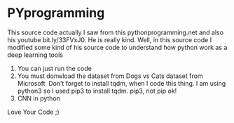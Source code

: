 # PYprogramming

This source code actually I saw from this  pythonprogramming.net and also his youtube bit.ly/33FVxJ0. He is really kind. Well, in this source code I modified some kind of his source code to understand how python work as a deep learning tools

1. You can just run the code
2. You must donwload the dataset from Dogs vs Cats dataset from Microsoft  Don’t forget to install tqdm, when I code this thing. I am using python3 so I used pip3 to install tqdm. pip3, not pip ok!
3. CNN in python



Love Your Code ;)
